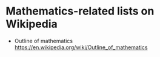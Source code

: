 # Mathematics-related lists on Wikipedia

* Outline of mathematics
https://en.wikipedia.org/wiki/Outline_of_mathematics
